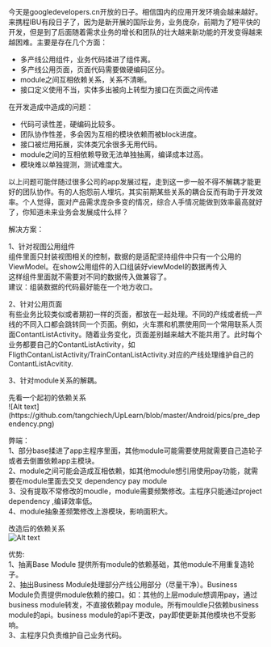 今天是googledevelopers.cn开放的日子。相信国内的应用开发环境会越来越好。
来携程IBU有段日子了，因为是新开展的国际业务，业务庞杂，前期为了短平快的开发，但是到了后面随着需求业务的增长和团队的壮大越来新功能的开发变得越来越困难。主要是存在几个方面：

* 多产线公用组件，业务代码揉进了组件离。
* 多产线公用页面，页面代码需要做硬编码区分。
* module之间互相依赖关系，关系不清晰。
* 接口定义使用不当，实体多出被向上转型为接口在页面之间传递

在开发造成中造成的问题：
* 代码可读性差，硬编码比较多。
* 团队协作性差，多会因为互相的模块依赖而被block进度。
* 接口被烂用拓展，实体类冗余很多无用代码。
* module之间的互相依赖导致无法单独抽离，编译成本过高。
* 模块难以单独提测，测试难度大。

<p>以上问题可能伴随过很多公司的app发展过程，走到这一步一般不得不解耦才能更好的团队协作。有的人抱怨前人埋坑，其实前期某些关系的耦合反而有助于开发效率。个人觉得，面对产品需求庞杂多变的情况，综合人手情况能做到效率最高就好了，你知道未来业务会发展成什么样？</p>

解决方案：
<p>
1、针对视图公用组件<br>
组件里面只封装视图相关的控制，数据的是适配坚持组件中只有一个公用的ViewModel。在show公用组件的入口组装好viewModel的数据再传入<br>
这样组件里面就不需要对不同的数据传入做兼容了。<br>
建议：组装数据的代码最好能在一个地方收口。
</p>
<p>
2、针对公用页面<br>有些业务比较类似或者期初一样的页面，都放在一起处理。不同的产线或者统一产线的不同入口都会跳转同一个页面。例如，火车票和机票使用同一个常用联系人页面ContantListActivity。随着业务变化，页面差别越来越大不能共用了。此时每个业务都要自己的ContantListActivity，如FligthContanListActivity/TrainContanListActivity.对应的产线处理维护自己的ContantListAcvitity.

<p>
3、针对module关系的解耦。
</p>
先看一个起初的依赖关系<br>
![Alt text](https://github.com/tangchiech/UpLearn/blob/master/Android/pics/pre_dependency.png)

<p>
弊端：<br>
1、部分base揉进了app主程序里面，其他module可能需要使用就需要自己造轮子或者去倒置依赖app主模块。<br>
2、module之间可能会造成互相依赖，如其他module想引用使用pay功能，就需要在module里面去交叉 dependency pay module<br>
3、没有提取不常修改的moudle，module需要频繁修改。主程序只能通过project dependency ,编译效率低。<br>
4、module抽象差频繁修改上游模块，影响面积大。<br>
</p>

改造后的依赖关系<br>
![Alt text](https://github.com/tangchiech/UpLearn/blob/master/Android/pics/now-dependency.png)


优势:<br>
1、抽离Base Module 提供所有module的依赖基础，其他module不用重复造轮子。<br>
2、抽出Business Module处理部分产线公用部分（尽量干净）。Business Module负责提供module依赖的接口。如：其他的上层module想调用pay，通过business module转发，不直接依赖pay module。所有mouldle只依赖business module的api。business module的api不更改，pay即使更新其他模块也不受影响。<br>
3、主程序只负责维护自己业务代码。<br>


